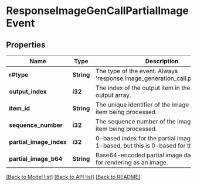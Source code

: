# ResponseImageGenCallPartialImageEvent

## Properties

Name | Type | Description | Notes
------------ | ------------- | ------------- | -------------
**r#type** | **String** | The type of the event. Always 'response.image_generation_call.partial_image'. | 
**output_index** | **i32** | The index of the output item in the response's output array. | 
**item_id** | **String** | The unique identifier of the image generation item being processed. | 
**sequence_number** | **i32** | The sequence number of the image generation item being processed. | 
**partial_image_index** | **i32** | 0-based index for the partial image (backend is 1-based, but this is 0-based for the user). | 
**partial_image_b64** | **String** | Base64-encoded partial image data, suitable for rendering as an image. | 

[[Back to Model list]](../README.md#documentation-for-models) [[Back to API list]](../README.md#documentation-for-api-endpoints) [[Back to README]](../README.md)


